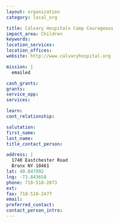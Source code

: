 ```yaml
---
layout: organization
category: local_org

title: Calvary Hospitals Camp Courageous
impact_area: Children
keywords: 
location_services: 
location_offices: 
website: http://www.calvaryhospital.org

mission: |
  emailed

cash_grants: 
grants: 
service_opp: 
services: 

learn: 
cont_relationship: 

salutation: 
first_name: 
last_name: 
title_contact_person: 

address: |
  1740 Eastchester Road  
  Bronx NY 10461
lat: 40.847992
lng: -73.843658
phone: 718-518-2073
ext: 
fax: 718-518-2477
email: 
preferred_contact: 
contact_person_intro: 
---
```


